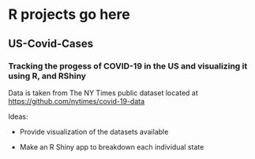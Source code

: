 # R projects go here

## US-Covid-Cases
### Tracking the progess of COVID-19 in the US and visualizing it using R, and RShiny
Data is taken from The NY Times public dataset located at https://github.com/nytimes/covid-19-data

Ideas: 

- Provide visualization of the datasets available
  
- Make an R Shiny app to breakdown each individual state
